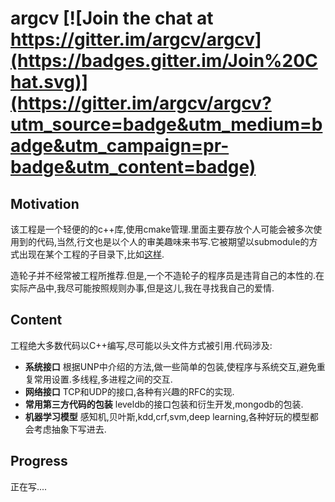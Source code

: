 # argcv [![Join the chat at https://gitter.im/argcv/argcv](https://badges.gitter.im/Join%20Chat.svg)](https://gitter.im/argcv/argcv?utm_source=badge&utm_medium=badge&utm_campaign=pr-badge&utm_content=badge) 

## Motivation

该工程是一个轻便的的c++库,使用cmake管理.里面主要存放个人可能会被多次使用到的代码,当然,行文也是以个人的审美趣味来书写.它被期望以submodule的方式出现在某个工程的子目录下,比如[这样](https://github.com/argcv/argcv-seed ).

造轮子并不经常被工程所推荐.但是,一个不造轮子的程序员是违背自己的本性的.在实际产品中,我尽可能按照规则办事,但是这儿,我在寻找我自己的爱情.


## Content

工程绝大多数代码以C++编写,尽可能以头文件方式被引用.代码涉及:

* __系统接口__  根据UNP中介绍的方法,做一些简单的包装,使程序与系统交互,避免重复常用设置.多线程,多进程之间的交互.
* __网络接口__  TCP和UDP的接口,各种有兴趣的RFC的实现.
* __常用第三方代码的包装__ leveldb的接口包装和衍生开发,mongodb的包装.
* __机器学习模型__ 感知机,贝叶斯,kdd,crf,svm,deep learning,各种好玩的模型都会考虑抽象下写进去.

## Progress

正在写....



